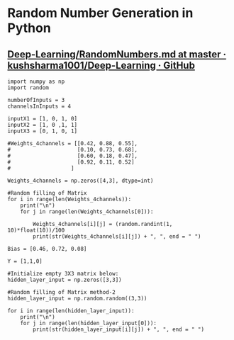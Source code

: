 # Random Number Generation in Python
[Deep-Learning/RandomNumbers.md at master · kushsharma1001/Deep-Learning · GitHub](https://github.com/kushsharma1001/Deep-Learning/blob/master/RandomNumbers.md)
--- 
```
import numpy as np
import random

numberOfInputs = 3
channelsInInputs = 4

inputX1 = [1, 0, 1, 0]
inputX2 = [1, 0 ,1, 1]
inputX3 = [0, 1, 0, 1]

#Weights_4channels = [[0.42, 0.88, 0.55],
#                     [0.10, 0.73, 0.68],
#                     [0.60, 0.18, 0.47],
#                     [0.92, 0.11, 0.52]
#                   ]

Weights_4channels = np.zeros([4,3], dtype=int)

#Random filling of Matrix
for i in range(len(Weights_4channels)):
    print("\n")
    for j in range(len(Weights_4channels[0])):

        Weights_4channels[i][j] = (random.randint(1, 10)*float(10))/100
        print(str(Weights_4channels[i][j]) + ", ", end = " ")

Bias = [0.46, 0.72, 0.08]

Y = [1,1,0]

#Initialize empty 3X3 matrix below:
hidden_layer_input = np.zeros([3,3])

#Random filling of Matrix method-2
hidden_layer_input = np.random.random((3,3))

for i in range(len(hidden_layer_input)):
    print("\n")
    for j in range(len(hidden_layer_input[0])):
        print(str(hidden_layer_input[i][j]) + ", ", end = " ")
```





